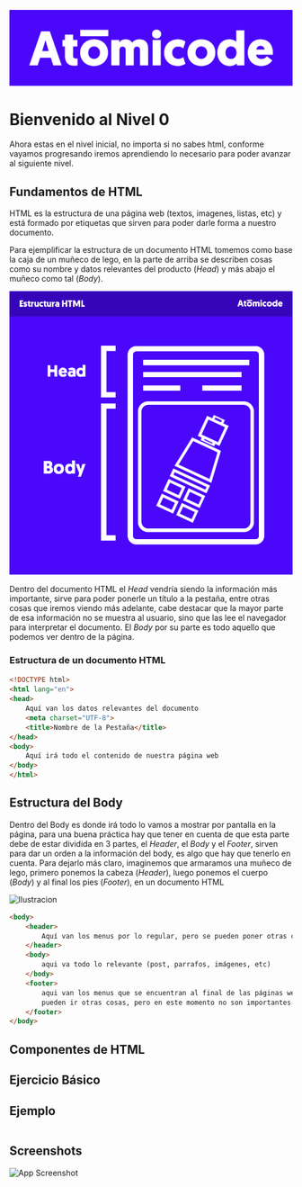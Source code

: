 ![Logo](../Config/logo.png)


# Bienvenido al Nivel 0 
Ahora estas en el nivel inicial, no importa si no sabes html, conforme vayamos progresando iremos aprendiendo lo necesario para poder avanzar al siguiente nivel. 

## Fundamentos de HTML
HTML es la estructura de una página  web (textos, imagenes, listas, etc) y está formado por etiquetas que sirven para poder darle forma a nuestro documento.

Para ejemplificar la estructura de un documento HTML tomemos como base la caja de un muñeco de lego, en la parte de arriba se describen cosas como su nombre y datos relevantes del producto (*Head*) y más abajo el muñeco como tal (*Body*).

![Ilustracion](../Ilustraciones/estructura%20html.png)

Dentro del documento HTML el *Head* vendría siendo la información más importante, sirve para poder ponerle un título a la pestaña, entre otras cosas que iremos viendo más adelante, cabe destacar que la mayor parte de esa información no se muestra al usuario, sino que las lee el navegador para interpretar el documento.
El *Body* por su parte es todo aquello que podemos ver dentro de la página.
### Estructura de un documento HTML
```HTML
<!DOCTYPE html>
<html lang="en"> 
<head>
    Aquí van los datos relevantes del documento
    <meta charset="UTF-8">
    <title>Nombre de la Pestaña</title>
</head>
<body>
    Aquí irá todo el contenido de nuestra página web
</body>
</html>
```

## Estructura del Body
Dentro del Body es donde irá todo lo vamos a mostrar por pantalla en la página, para una buena práctica hay que tener en cuenta de que esta parte debe de estar dividida en 3 partes, el *Header*, el *Body* y el *Footer*, sirven para dar un orden a la información del body, es algo que hay que tenerlo en cuenta.
Para dejarlo más claro, imaginemos que armaramos una muñeco de lego, primero ponemos la cabeza (*Header*), luego ponemos el cuerpo (*Body*) y al final los pies (*Footer*), en un documento HTML 

![Ilustracion](../Ilustraciones/estructuraBodyHtml.png.png)
```HTML
<body>
    <header>
        Aquí van los menus por lo regular, pero se pueden poner otras cosas dentro
    </header>
    <body>
        aqui va todo lo relevante (post, parrafos, imágenes, etc)
    </body>
    <footer>
        aqui van los menus que se encuentran al final de las páginas web, además de eso
        pueden ir otras cosas, pero en este momento no son importantes
    </footer>
</body>
```
## Componentes de HTML
## Ejercicio Básico

## Ejemplo

```javascript

```


## Screenshots

![App Screenshot](https://via.placeholder.com/468x300?text=App+Screenshot+Here)

